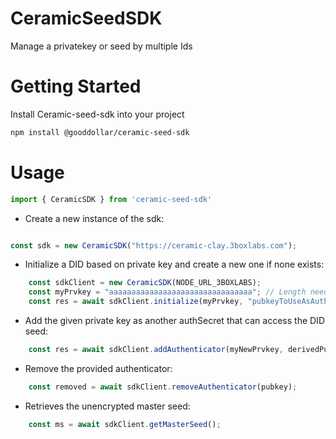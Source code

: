 # CeramicSeedSDK
Manage a privatekey or seed by multiple Ids

# Getting Started

Install Ceramic-seed-sdk into your project 

```bash
npm install @gooddollar/ceramic-seed-sdk
```
# Usage 

```js
import { CeramicSDK } from 'ceramic-seed-sdk'
```

- Create a new instance of the sdk: 

```js

const sdk = new CeramicSDK("https://ceramic-clay.3boxlabs.com");

```

- Initialize a DID based on private key and create a new one if none exists:

```js
    const sdkClient = new CeramicSDK(NODE_URL_3BOXLABS);
    const myPrvkey = "aaaaaaaaaaaaaaaaaaaaaaaaaaaaaaaa"; // Length need to be 32
    const res = await sdkClient.initialize(myPrvkey, "pubkeyToUseAsAuthId");
```

- Add the given private key as another authSecret that can access the DID seed: 

```js
    const res = await sdkClient.addAuthenticator(myNewPrvkey, derivedPubkey2);
```

- Remove the provided authenticator:

```js
    const removed = await sdkClient.removeAuthenticator(pubkey);
```

- Retrieves the unencrypted master seed: 

```js
    const ms = await sdkClient.getMasterSeed();
```
